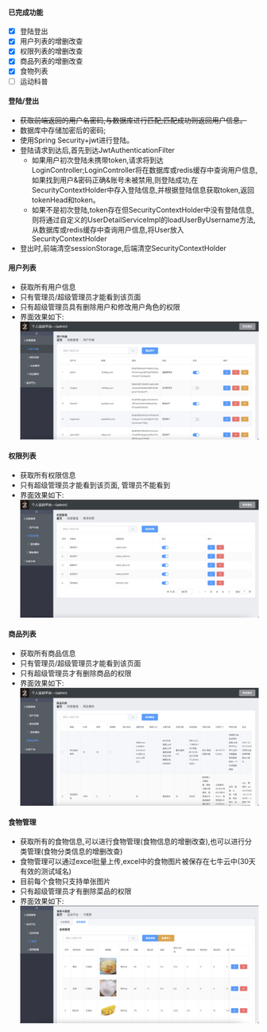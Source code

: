 #### 已完成功能
- [x] 登陆登出
- [x] 用户列表的增删改查
- [x] 权限列表的增删改查
- [x] 商品列表的增删改查
- [x] 食物列表
- [ ] 运动科普

#### 登陆/登出
- ~~获取前端返回的用户名密码,与数据库进行匹配;匹配成功则返回用户信息。~~
- 数据库中存储加密后的密码;
- 使用Spring Security+jwt进行登陆。
- 登陆请求到达后,首先到达JwtAuthenticationFilter
  - 如果用户初次登陆未携带token,请求将到达LoginController;LoginController将在数据库或redis缓存中查询用户信息,如果找到用户&密码正确&账号未被禁用,则登陆成功,在SecurityContextHolder中存入登陆信息,并根据登陆信息获取token,返回tokenHead和token。
  - 如果不是初次登陆,token存在但SecurityContextHolder中没有登陆信息,则将通过自定义的UserDetailServiceImpl的loadUserByUsername方法,从数据库或redis缓存中查询用户信息,将User放入SecurityContextHolder
- 登出时,前端清空sessionStorage,后端清空SecurityContextHolder

#### 用户列表
- 获取所有用户信息
- 只有管理员/超级管理员才能看到该页面
- 只有超级管理员具有删除用户和修改用户角色的权限
- 界面效果如下:
  ![avatar](./UserList.png)

#### 权限列表
- 获取所有权限信息
- 只有超级管理员才能看到该页面, 管理员不能看到
- 界面效果如下:
  ![avatar](./UserRight.png)

#### 商品列表
- 获取所有商品信息
- 只有管理员/超级管理员才能看到该页面
- 只有超级管理员才有删除商品的权限
- 界面效果如下:
  ![avatar](./GoodList.png)

#### 食物管理
- 获取所有的食物信息,可以进行食物管理(食物信息的增删改查),也可以进行分类管理(食物分类信息的增删改查)
- 食物管理可以通过excel批量上传,excel中的食物图片被保存在七牛云中(30天有效的测试域名)
- 目前每个食物只支持单张图片
- 只有超级管理员才有删除菜品的权限
- 界面效果如下: 
![avatar](./FoodManagement.png)
